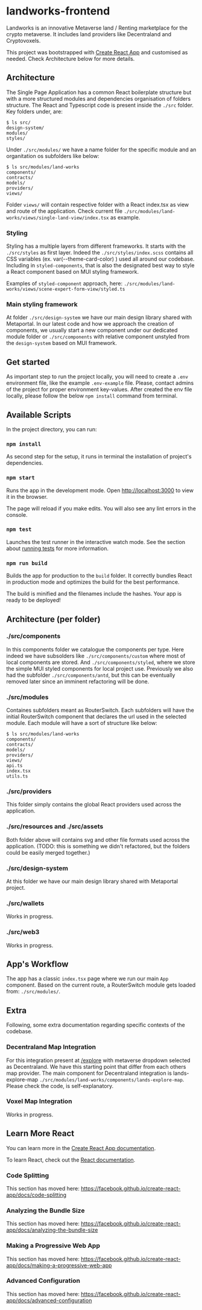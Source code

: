 # landworks-frontend

Landworks is an innovative Metaverse land / Renting marketplace for the crypto metaverse. It includes land providers like Decentraland and Cryptovoxels.

This project was bootstrapped with [Create React App](https://github.com/facebook/create-react-app) and customised as needed. Check Architecture below for more details.

## Architecture

The Single Page Application has a common React boilerplate structure but with a more structured modules and dependencies organisation of folders structure. The React and Typescript code is present inside the `./src` folder. Key folders under, are:

```shell
$ ls src/
design-system/
modules/
styles/
```

Under `./src/modules/` we have a name folder for the specific module and an organitation os subfolders like below:

```shell
$ ls src/modules/land-works
components/
contracts/
models/
providers/
views/
```

Folder `views/` will contain respective folder with a React index.tsx as view and route of the application. Check current file `./src/modules/land-works/views/single-land-view/index.tsx` as example.

### Styling

Styling has a multiple layers from different frameworks. It starts with the `./src/styles` as first layer. Indeed the `./src/styles/index.scss` contains all CSS variables (ex. var(--theme-card-color) ) used all around our codebase. Including in `styled-components`, that is also the designated best way to style a React component based on MUI styling framework.

Examples of `styled-component` approach, here:
`./src/modules/land-works/views/scene-expert-form-view/styled.ts`

### Main styling framework

At folder `./src/design-system` we have our main design library shared with Metaportal. In our latest code and how we approach the creation of components, we usually start a new component under our dedicated module folder or `./src/components` with relative component unstyled from the `design-system` based on MUI framework.

## Get started

As important step to run the project locally, you will need to create a `.env` environment file, like the example `.env-example` file.
Please, contact admins of the project for proper environment key-values. After created the env file locally, please follow the below `npm install` command from terminal.

## Available Scripts

In the project directory, you can run:

### `npm install`

As second step for the setup, it runs in terminal the installation of project's dependencies.

### `npm start`

Runs the app in the development mode.
Open [http://localhost:3000](http://localhost:3000) to view it in the browser.

The page will reload if you make edits.
You will also see any lint errors in the console.

### `npm test`

Launches the test runner in the interactive watch mode.
See the section about [running tests](https://facebook.github.io/create-react-app/docs/running-tests) for more information.

### `npm run build`

Builds the app for production to the `build` folder.
It correctly bundles React in production mode and optimizes the build for the best performance.

The build is minified and the filenames include the hashes.
Your app is ready to be deployed!

## Architecture (per folder)

### ./src/components

In this components folder we catalogue the components per type. Here indeed we have subsolders like `./src/components/custom` where most of local components are stored. And `./src/components/styled`, where we store the simple MUI styled components for local project use. Previously we also had the subfolder `./src/components/antd`, but this can be eventually removed later since an imminent refactoring will be done.

### ./src/modules
Containes subfolders meant as RouterSwitch. Each subfolders will have the initial RouterSwitch component that declares the url used in the selected module. Each module will have a sort of structure like below:

```shell
$ ls src/modules/land-works 
components/
contracts/
models/
providers/
views/
api.ts
index.tsx
utils.ts
```

### ./src/providers

This folder simply contains the global React providers used across the application.

### ./src/resources and ./src/assets

Both folder above will contains svg and other file formats used across the application. (TODO: this is something we didn't refactored, but the folders could be easily merged together.)

### ./src/design-system

At this folder we have our main design library shared with Metaportal project.

### ./src/wallets

Works in progress.

### ./src/web3

Works in progress.

## App's Workflow

The app has a classic `index.tsx` page where we run our main `App` component. Based on the current route, a RouterSwitch module gets loaded from: `./src/modules/`.

## Extra

Following, some extra documentation regarding specific contexts of the codebase.

### Decentraland Map Integration

For this integration present at [/explore](https://landworks.xyz/explore) with metaverse dropdown selected as Decentraland. We have this starting point that differ from each others map provider. The main component for Decentraland integration is lands-explore-map `./src/modules/land-works/components/lands-explore-map`. Please check the code, is self-explanatory.

### Voxel Map Integration

Works in progress.

## Learn More React

You can learn more in the [Create React App documentation](https://facebook.github.io/create-react-app/docs/getting-started).

To learn React, check out the [React documentation](https://reactjs.org/).

### Code Splitting

This section has moved here: <https://facebook.github.io/create-react-app/docs/code-splitting>

### Analyzing the Bundle Size

This section has moved here: <https://facebook.github.io/create-react-app/docs/analyzing-the-bundle-size>

### Making a Progressive Web App

This section has moved here: <https://facebook.github.io/create-react-app/docs/making-a-progressive-web-app>

### Advanced Configuration

This section has moved here: <https://facebook.github.io/create-react-app/docs/advanced-configuration>
